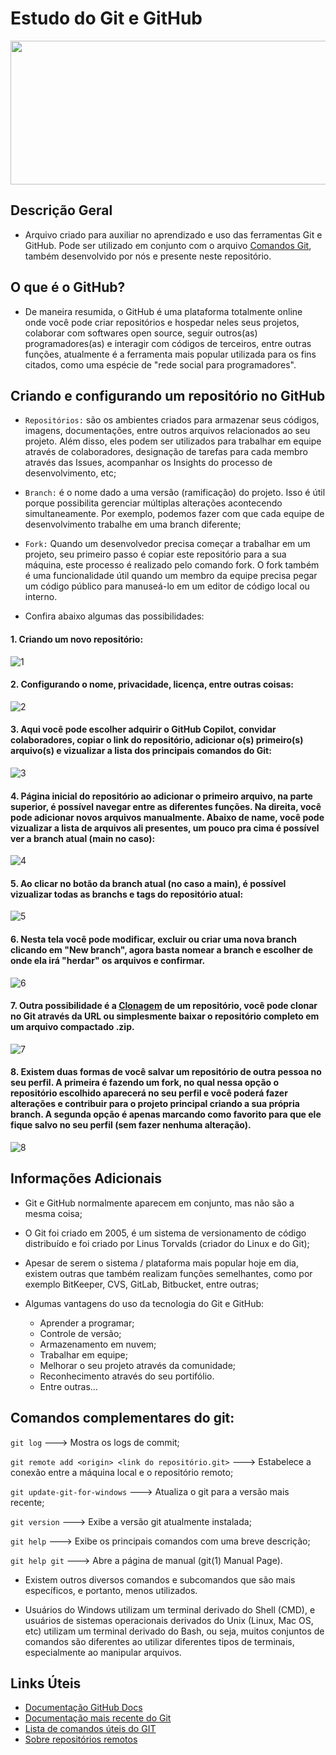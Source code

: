 # Estudo do Git e GitHub 

<img src="https://github.com/unb-mds/2023-2-Squad09/blob/main/docs/Estudos/Imagens/Git%26GitHub.png" width="1000px" height="230px"/>

## Descrição Geral

* Arquivo criado para auxiliar no aprendizado e uso das ferramentas Git e GitHub. Pode ser utilizado em conjunto com o arquivo 
[Comandos Git](https://github.com/unb-mds/2023-2-Squad09/blob/main/docs/Estudos/ComandosGit.md), também desenvolvido por nós e presente neste repositório. 

## O que é o GitHub?

* De maneira resumida, o GitHub é uma plataforma totalmente online onde você pode criar repositórios e hospedar neles seus projetos, colaborar com softwares open source, seguir outros(as) programadores(as) e 
interagir com códigos de terceiros, entre outras funções, atualmente é a ferramenta mais popular utilizada para os fins citados, como uma espécie de "rede social para programadores".

## Criando e configurando um repositório no GitHub

* `Repositórios:` são os ambientes criados para armazenar seus códigos, imagens, documentações, entre outros arquivos relacionados ao seu projeto. Além disso, eles podem ser utilizados para 
trabalhar em equipe através de colaboradores, designação de tarefas para cada membro através das Issues, acompanhar os Insights do processo de desenvolvimento, etc;

* `Branch:` é o nome dado a uma versão (ramificação) do projeto. Isso é útil porque possibilita gerenciar múltiplas alterações acontecendo simultaneamente. Por exemplo, podemos fazer com que cada equipe de
desenvolvimento trabalhe em uma branch diferente;

* `Fork:` Quando um desenvolvedor precisa começar a trabalhar em um projeto, seu primeiro passo é copiar este repositório para a sua máquina, este processo é realizado pelo comando fork. O fork também é uma
funcionalidade útil quando um membro da equipe precisa pegar um código público para manuseá-lo em um editor de código local ou interno.

* Confira abaixo algumas das possibilidades:

#### 1. Criando um novo repositório:
![1](https://github.com/unb-mds/2023-2-Squad09/blob/main/docs/Estudos/Imagens/Criando%20Reposit%C3%B3rio%201.png)
<br/>

#### 2. Configurando o nome, privacidade, licença, entre outras coisas:
![2](https://github.com/unb-mds/2023-2-Squad09/blob/main/docs/Estudos/Imagens/Configurando%20Reposit%C3%B3rio%202.png)
<br/>

#### 3. Aqui você pode escolher adquirir o GitHub Copilot, convidar colaboradores, copiar o link do repositório, adicionar o(s) primeiro(s) arquivo(s) e vizualizar a lista dos principais comandos do Git:
![3](https://github.com/unb-mds/2023-2-Squad09/blob/main/docs/Estudos/Imagens/Configura%C3%A7%C3%B5es%20e%20Comandos%203.png)
<br/>

#### 4. Página inicial do repositório ao adicionar o primeiro arquivo, na parte superior, é possível navegar entre as diferentes funções. Na direita, você pode adicionar novos arquivos manualmente. Abaixo de name, você pode vizualizar a lista de arquivos ali presentes, um pouco pra cima é possível ver a branch atual (main no caso):
![4](https://github.com/unb-mds/2023-2-Squad09/blob/main/docs/Estudos/Imagens/Tela%20Inicial%20do%20Reposit%C3%B3rio%204.png)
<br/>

#### 5. Ao clicar no botão da branch atual (no caso a main), é possível vizualizar todas as branchs e tags do repositório atual:
![5](https://github.com/unb-mds/2023-2-Squad09/blob/main/docs/Estudos/Imagens/Branch%201.png)
<br/>

#### 6. Nesta tela você pode modificar, excluir ou criar uma nova branch clicando em "New branch", agora basta nomear a branch e escolher de onde ela irá "herdar" os arquivos e confirmar.
![6](https://github.com/unb-mds/2023-2-Squad09/blob/main/docs/Estudos/Imagens/New%20Branch%202.png)
<br/>

#### 7. Outra possibilidade é a [Clonagem](https://docs.github.com/pt/get-started/getting-started-with-git/about-remote-repositories) de um repositório, você pode clonar no Git através da URL ou simplesmente baixar o repositório completo em um arquivo compactado .zip.
![7](https://github.com/unb-mds/2023-2-Squad09/blob/main/docs/Estudos/Imagens/Git%20Clone.png)
<br/>

#### 8. Existem duas formas de você salvar um repositório de outra pessoa no seu perfil. A primeira é fazendo um fork, no qual nessa opção o repositório escolhido aparecerá no seu perfil e você poderá fazer alterações e contribuir para o projeto principal criando a sua própria branch. A segunda opção é apenas marcando como favorito para que ele fique salvo no seu perfil (sem fazer nenhuma alteração).
![8](https://github.com/unb-mds/2023-2-Squad09/blob/main/docs/Estudos/Imagens/Fork%201.png)
<br/>

## Informações Adicionais 

* Git e GitHub normalmente aparecem em conjunto, mas não são a mesma coisa; 

* O Git foi criado em 2005, é um sistema de versionamento de código distribuído e foi criado por Linus Torvalds (criador do Linux e do Git); 

* Apesar de serem o sistema / plataforma mais popular hoje em dia, existem outras que também realizam funções semelhantes, como por exemplo BitKeeper, CVS, GitLab, Bitbucket, entre outras; 

* Algumas vantagens do uso da tecnologia do Git e GitHub:
  - Aprender a programar; <br/>
  - Controle de versão; <br/> 
  - Armazenamento em nuvem; <br/> 
  - Trabalhar em equipe; <br/>
  - Melhorar o seu projeto através da comunidade; <br/>
  - Reconhecimento através do seu portifólio. <br/>
  - Entre outras...

## Comandos complementares do git: 

`git log` ---> Mostra os logs de commit;

`git remote add <origin> <link do repositório.git>` ---> Estabelece a conexão entre a máquina local e o repositório remoto;

`git update-git-for-windows` ---> Atualiza o git para a versão mais recente; 

`git version` ---> Exibe a versão git atualmente instalada;

`git help` ---> Exibe os principais comandos com uma breve descrição; 

`git help git` ---> Abre a página de manual (git(1) Manual Page).

* Existem outros diversos comandos e subcomandos que são mais específicos, e portanto, menos utilizados.

 * Usuários do Windows utilizam um terminal derivado do Shell (CMD), e usuários de sistemas operacionais derivados do Unix (Linux, Mac OS, etc) utilizam um terminal derivado do Bash, ou seja,
 muitos conjuntos de comandos são diferentes ao utilizar diferentes tipos de terminais, especialmente ao manipular arquivos. 

## Links Úteis

* [Documentação GitHub Docs](https://docs.github.com/pt) <br/> 
* [Documentação mais recente do Git](https://git-scm.com/docs) <br/>
* [Lista de comandos úteis do GIT](https://gist.github.com/leocomelli/2545add34e4fec21ec16) <br/>
* [Sobre repositórios remotos](https://docs.github.com/pt/get-started/getting-started-with-git/about-remote-repositories)

